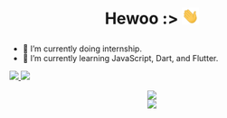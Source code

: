 # <p align="center">Hewoo :> <img src="https://raw.githubusercontent.com/sarumie/sarumie/main/wave.gif" width="30"></p>
- 🔭 I’m currently doing internship.
- 🌱 I’m currently learning JavaScript, Dart, and Flutter.

<a href="https://github.com/sarumie/github-readme-stats">
<img width="400" src="https://github-readme-stats.vercel.app/api?username=sarumie&hide_border=true&bg_color=0D1117&theme=apprentice" /> 
</img>
</a>
<a href="https://github.com/sarumie/github-readme-stats">
<img width="400" src="https://github-readme-stats.vercel.app/api/top-langs/?username=sarumie&layout=compact&hide=html&hide_border=true&bg_color=0D1117&theme=apprentice" />
</a>
<p align="center">
  <a href="https://github.com/sarumie/github-readme-stats">
    <img align="center" width="450" src="https://github-readme-stats.vercel.app/api/wakatime?username=sarumie&theme=apprentice&hide_border=true&bg_color=0D1117&hide=html&layout=compact&range=last_7_days" />
  </a>
<br>
 <img src="https://discord.c99.nl/widget/theme-3/556695056526868520.png" />
</p>
